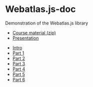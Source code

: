 Webatlas.js-doc
===============

Demonstration of the Webatlas.js library

- [Course material (zip)][0] 
- [Presentation][pptx]

* [Intro][intro]
* [Part 1][1]
* [Part 2][2]
* [Part 3][3]
* [Part 4][4]
* [Part 5][5]
* [Part 6][6]

[pptx]: https://github.com/Norkart/Webatlas.js-doc/blob/gh-pages/Kursmateriell/presentasjoner/Webatlas.js-kart-pa-web.pptx?raw=true
[0]: https://github.com/Norkart/Webatlas.js-doc/archive/gh-pages.zip
[intro]: http://norkart.github.io/Webatlas.js-doc/0-intro-to-js
[1]: http://norkart.github.io/Webatlas.js-doc/1-webatlas.js-helloworld
[2]: http://norkart.github.io/Webatlas.js-doc/3-webatlas.js-markers
[3]: http://norkart.github.io/Webatlas.js-doc/4-webatlas.js-geojson
[4]: http://norkart.github.io/Webatlas.js-doc/5-webatlas.js-circlemarker
[5]: http://norkart.github.io/Webatlas.js-doc/6-webatlas.js-minimap
[6]: http://norkart.github.io/Webatlas.js-doc/7-webatlas.js-viz

